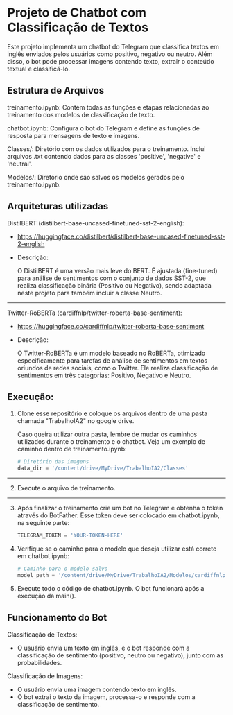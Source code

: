 # Projeto de Chatbot com Classificação de Textos

Este projeto implementa um chatbot do Telegram que classifica textos em inglês enviados pelos usuários como positivo, negativo ou neutro. Além disso, o bot pode processar imagens contendo texto, extrair o conteúdo textual e classificá-lo.


## Estrutura de Arquivos

treinamento.ipynb: Contém todas as funções e etapas relacionadas ao treinamento dos modelos de classificação de texto.

chatbot.ipynb: Configura o bot do Telegram e define as funções de resposta para mensagens de texto e imagens.

Classes/: Diretório com os dados utilizados para o treinamento. Inclui arquivos .txt contendo dados para as classes 'positive', 'negative' e 'neutral'.

Modelos/: Diretório onde são salvos os modelos gerados pelo treinamento.ipynb.

## Arquiteturas utilizadas
DistilBERT (distilbert-base-uncased-finetuned-sst-2-english):

- https://huggingface.co/distilbert/distilbert-base-uncased-finetuned-sst-2-english

- Descrição:

    O DistilBERT é uma versão mais leve do BERT. É ajustada (fine-tuned) para análise de sentimentos com o conjunto de dados SST-2, que realiza classificação binária (Positivo ou Negativo), sendo adaptada neste projeto para também incluir a classe Neutro.

---

Twitter-RoBERTa (cardiffnlp/twitter-roberta-base-sentiment):

- https://huggingface.co/cardiffnlp/twitter-roberta-base-sentiment

- Descrição:

    O Twitter-RoBERTa é um modelo baseado no RoBERTa, otimizado especificamente para tarefas de análise de sentimentos em textos oriundos de redes sociais, como o Twitter.
    Ele realiza classificação de sentimentos em três categorias: Positivo, Negativo e Neutro.


    
## Execução:

1. Clone esse repositório e coloque os arquivos dentro de uma pasta chamada "TrabalhoIA2" no google drive. 

    Caso queira utilizar outra pasta, lembre de mudar os caminhos utilizados durante o treinamento e o chatbot. Veja um exemplo de caminho dentro de treinamento.ipynb: 

    ```python
    # Diretório das imagens
    data_dir = '/content/drive/MyDrive/TrabalhoIA2/Classes'
    ```
---
2. Execute o arquivo de treinamento.
---
3. Após finalizar o treinamento crie um bot no Telegram e obtenha o token através do BotFather. Esse token deve ser colocado em chatbot.ipynb, na seguinte parte:

    ```python
    TELEGRAM_TOKEN = 'YOUR-TOKEN-HERE'
    ```
4. Verifique se o caminho para o modelo que deseja utilizar está correto em chatbot.ipynb: 
    ```python
    # Caminho para o modelo salvo
    model_path = '/content/drive/MyDrive/TrabalhoIA2/Modelos/cardiffnlp_twitter-roberta-base-sentiment'
    ```

5. Execute todo o código de chatbot.ipynb. O bot funcionará após a execução da main().

## Funcionamento do Bot

Classificação de Textos:

- O usuário envia um texto em inglês, e o bot responde com a classificação de sentimento (positivo, neutro ou negativo), junto com as probabilidades.

Classificação de Imagens:

- O usuário envia uma imagem contendo texto em inglês.
- O bot extrai o texto da imagem, processa-o e responde com a classificação de sentimento.